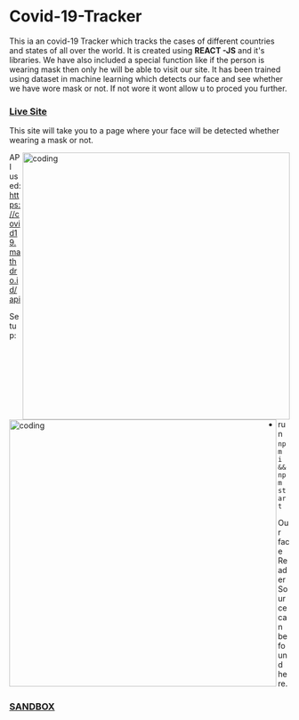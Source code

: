 # Covid-19-Tracker

This ia an covid-19 Tracker which tracks the cases of different countries and states of all over the world. It is created using **REACT -JS** and it's libraries. We have also included a special function like if the person is wearing mask then only he will be able to visit our site. It has been trained using dataset in machine learning which detects our face and see whether we have wore mask or not. If not wore it wont allow u to proced you further. 

### [Live Site](https://wcokws.csb.app/)

This site will take you to a page where your face will be detected whether wearing a mask or not.
<br>

                                                                                
<img align ="right" alt = "coding" width  = "480" src = "https://user-images.githubusercontent.com/87522195/201511738-1fa94474-72fd-4580-99ae-d8453b0876c8.jpg"> <img align ="left" alt = "coding" width  = "480" src = "https://user-images.githubusercontent.com/87522195/201511341-d207138e-e6d0-482f-89c3-3771538b3889.jpg">


API used: https://covid19.mathdro.id/api

Setup:
- run ```npm i && npm start```

Our face Reader Source can be found here.
### [SANDBOX](https://codesandbox.io/s/wcokws)


